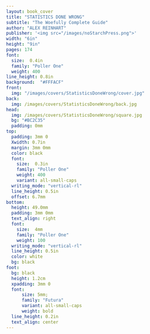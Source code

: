 ```yaml
---
layout: book_cover
title: "STATISTICS DONE WRONG"
subtitle: "The Woefully Complete Guide"
author: "ALEX REINHART"
publisher: '<img src="/images/noStarchPress.png">'
width: "6in"
height: "9in"
pages: 174
font:
  size:  0.4in
  family: "Poller One"
  weight: 400
line_height: 0.8in
background:  "#FFFACF"
front:
  img: "/images/covers/StatisticsDoneWrong/cover.jpg"
back:
  img: /images/covers/StatisticsDoneWrong/back.jpg
head:
  img: /images/covers/StatisticsDoneWrong/square.jpg
  bg: "#BC2C35"
  padding: 0mm
top:
  padding: 3mm 0
  Xwidth: 0.7in
  margin: 3mm 0mm
  color: black
  font:
    size:  0.3in
    family: "Poller One"
    weight: 400
    variant: all-small-caps
  writing_mode: "vertical-rl"
  line_height: 0.5in
  offset: 6.7mm
bottom:
  height: 49.0mm
  padding: 3mm 0mm
  text_align: right
  font:
    size:  4mm
    family: "Poller One"
    weight: 100
  writing_mode: "vertical-rl"
  line_height: 0.5in
  color: white
  bg: black
foot:
  bg: black
  height: 1.2cm
  xpadding: 3mm 0
  font:
      size: 5mm;
      family: "Futura"
      variant: all-small-caps
      weight: bold
  line_height: 0.2in
  text_align: center
---
```

